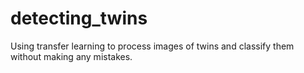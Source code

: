 # detecting_twins
Using transfer learning to process images of twins and classify them without making any mistakes.
